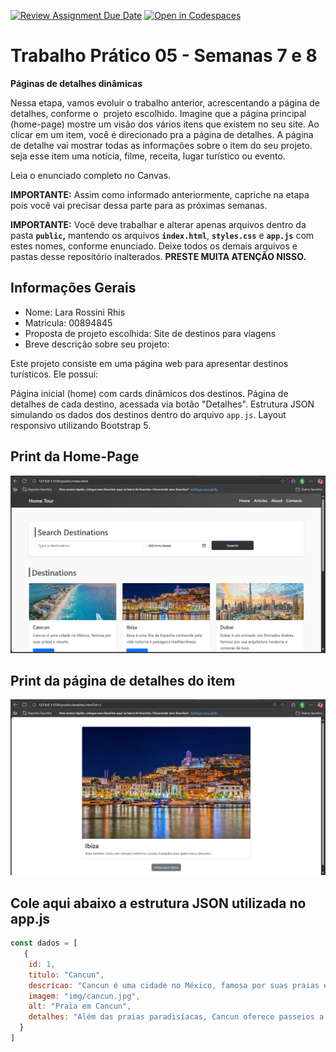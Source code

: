 [![Review Assignment Due Date](https://classroom.github.com/assets/deadline-readme-button-22041afd0340ce965d47ae6ef1cefeee28c7c493a6346c4f15d667ab976d596c.svg)](https://classroom.github.com/a/KZhXwLZL)
[![Open in Codespaces](https://classroom.github.com/assets/launch-codespace-2972f46106e565e64193e422d61a12cf1da4916b45550586e14ef0a7c637dd04.svg)](https://classroom.github.com/open-in-codespaces?assignment_repo_id=20893948)
# Trabalho Prático 05 - Semanas 7 e 8

**Páginas de detalhes dinâmicas**

Nessa etapa, vamos evoluir o trabalho anterior, acrescentando a página de detalhes, conforme o  projeto escolhido. Imagine que a página principal (home-page) mostre um visão dos vários itens que existem no seu site. Ao clicar em um item, você é direcionado pra a página de detalhes. A página de detalhe vai mostrar todas as informações sobre o item do seu projeto. seja esse item uma notícia, filme, receita, lugar turístico ou evento.

Leia o enunciado completo no Canvas. 

**IMPORTANTE:** Assim como informado anteriormente, capriche na etapa pois você vai precisar dessa parte para as próximas semanas. 

**IMPORTANTE:** Você deve trabalhar e alterar apenas arquivos dentro da pasta **`public`,** mantendo os arquivos **`index.html`**, **`styles.css`** e **`app.js`** com estes nomes, conforme enunciado. Deixe todos os demais arquivos e pastas desse repositório inalterados. **PRESTE MUITA ATENÇÃO NISSO.**

## Informações Gerais

- Nome: Lara Rossini Rhis
- Matricula: 00894845
- Proposta de projeto escolhida: Site de destinos para viagens
- Breve descrição sobre seu projeto:

Este projeto consiste em uma página web para apresentar destinos turísticos. Ele possui:

 Página inicial (home) com cards dinâmicos dos destinos.
 Página de detalhes de cada destino, acessada via botão "Detalhes".
 Estrutura JSON simulando os dados dos destinos dentro do arquivo `app.js`.
 Layout responsivo utilizando Bootstrap 5.

## Print da Home-Page

<img src="public/img/homepage.png" alt="homepage">

## Print da página de detalhes do item

<img src="public/img/pgDetalhes.png" alt="detalhes">

## Cole aqui abaixo a estrutura JSON utilizada no app.js

```javascript
const dados = [
   {
    id: 1,
    titulo: "Cancun",
    descricao: "Cancun é uma cidade no México, famosa por suas praias e resorts.",
    imagem: "img/cancun.jpg",
    alt: "Praia em Cancun",
    detalhes: "Além das praias paradisíacas, Cancun oferece passeios a sítios arqueológicos maias e vida noturna vibrante."
  }
]
```